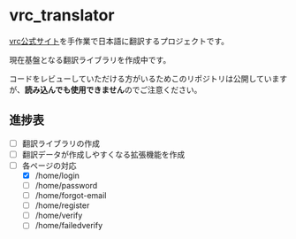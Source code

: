 # vrc_translator

[vrc公式サイト](https://vrchat.com/home)を手作業で日本語に翻訳するプロジェクトです。

現在基盤となる翻訳ライブラリを作成中です。

コードをレビューしていただける方がいるためこのリポジトリは公開していますが、**読み込んでも使用できません**のでご注意ください。

## 進捗表
- [ ] 翻訳ライブラリの作成
- [ ] 翻訳データが作成しやすくなる拡張機能を作成
- [ ] 各ページの対応
  - [x] /home/login
  - [ ] /home/password
  - [ ] /home/forgot-email
  - [ ] /home/register
  - [ ] /home/verify
  - [ ] /home/failedverify
